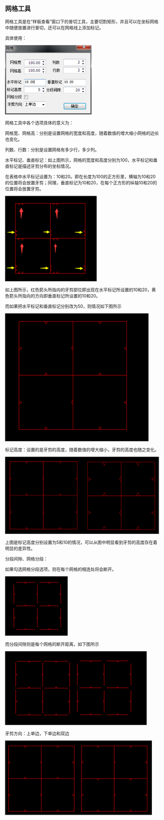 ## 网格工具

网格工具是在“样板查看”窗口下的普切工具，主要切割矩形，并且可以在坐标网格中随便放置进行普切，还可以在网格线上添加标记。

具体使用：

![](/assets/网格工具属性.png)

网格工具中各个选项具体的意义为：

网格宽、网格高：分别是设置网格的宽度和高度，随着数值的增大缩小网格的边长也变化。

列数、行数：分别是设置网格有多少行，多少列。

水平标记、垂直标记：如上图所示，网格的宽度和高度分别为100，水平标记和垂直标记是描述牙剪分布的坐标情况。

在表格中水平标记设置为：10和20。即在长度为100的正方形里，横轴为10和20的位置将会放置牙剪；同理，垂直标记为10和20，在每个正方形的纵轴10和20的位置将会放置牙剪。

![](/assets/牙剪位置.png)

如上图所示，红色箭头所指向的牙剪部位即出现在水平标记所设置的10和20，黄色箭头所指向的方向即垂直标记所设置的10和20。

而如果把水平标记和垂直标记分别改为50，则情况如下图所示

![](/assets/牙剪情况2.png)

标记高度：设置的是牙剪的高度，随着数值的增大缩小，牙剪的高度也随之变化。

![](/assets/牙剪情况3.png)

上图是标记高度分别设置为5和10的情况，可以从图中明显看到牙剪的高度存在着明显的差异性。

分段间隙、网格分段：

如果勾选网格分段选项，则在每个网格的相连处将会断开。

![](/assets/网格分段.png)

而分段间隙则是每个网格的断开距离，如下图所示

![](/assets/分段间隙对比.png)



牙剪方向：上单边，下单边和双边

![](/assets/上单边和下单边.png)

































































